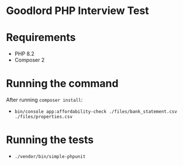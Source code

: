 # Goodlord PHP Interview Test

# Requirements

- PHP 8.2
- Composer 2

# Running the command

After running `composer install`:

- `bin/console app:affordability-check ./files/bank_statement.csv ./files/properties.csv`

# Running the tests

- `./vendor/bin/simple-phpunit`
